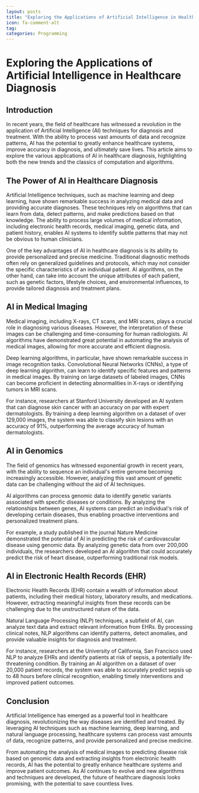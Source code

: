 ```yaml
---
layout: posts
title: "Exploring the Applications of Artificial Intelligence in Healthcare Diagnosis"
icon: fa-comment-alt
tag:      
categories: Programming
---
```



# Exploring the Applications of Artificial Intelligence in Healthcare Diagnosis

## Introduction

In recent years, the field of healthcare has witnessed a revolution in the application of Artificial Intelligence (AI) techniques for diagnosis and treatment. With the ability to process vast amounts of data and recognize patterns, AI has the potential to greatly enhance healthcare systems, improve accuracy in diagnosis, and ultimately save lives. This article aims to explore the various applications of AI in healthcare diagnosis, highlighting both the new trends and the classics of computation and algorithms.

## The Power of AI in Healthcare Diagnosis

Artificial Intelligence techniques, such as machine learning and deep learning, have shown remarkable success in analyzing medical data and providing accurate diagnoses. These techniques rely on algorithms that can learn from data, detect patterns, and make predictions based on that knowledge. The ability to process large volumes of medical information, including electronic health records, medical imaging, genetic data, and patient history, enables AI systems to identify subtle patterns that may not be obvious to human clinicians.

One of the key advantages of AI in healthcare diagnosis is its ability to provide personalized and precise medicine. Traditional diagnostic methods often rely on generalized guidelines and protocols, which may not consider the specific characteristics of an individual patient. AI algorithms, on the other hand, can take into account the unique attributes of each patient, such as genetic factors, lifestyle choices, and environmental influences, to provide tailored diagnosis and treatment plans.

## AI in Medical Imaging

Medical imaging, including X-rays, CT scans, and MRI scans, plays a crucial role in diagnosing various diseases. However, the interpretation of these images can be challenging and time-consuming for human radiologists. AI algorithms have demonstrated great potential in automating the analysis of medical images, allowing for more accurate and efficient diagnosis.

Deep learning algorithms, in particular, have shown remarkable success in image recognition tasks. Convolutional Neural Networks (CNNs), a type of deep learning algorithm, can learn to identify specific features and patterns in medical images. By training on large datasets of labeled images, CNNs can become proficient in detecting abnormalities in X-rays or identifying tumors in MRI scans.

For instance, researchers at Stanford University developed an AI system that can diagnose skin cancer with an accuracy on par with expert dermatologists. By training a deep learning algorithm on a dataset of over 129,000 images, the system was able to classify skin lesions with an accuracy of 91%, outperforming the average accuracy of human dermatologists.

## AI in Genomics

The field of genomics has witnessed exponential growth in recent years, with the ability to sequence an individual's entire genome becoming increasingly accessible. However, analyzing this vast amount of genetic data can be challenging without the aid of AI techniques.

AI algorithms can process genomic data to identify genetic variants associated with specific diseases or conditions. By analyzing the relationships between genes, AI systems can predict an individual's risk of developing certain diseases, thus enabling proactive interventions and personalized treatment plans.

For example, a study published in the journal Nature Medicine demonstrated the potential of AI in predicting the risk of cardiovascular disease using genomic data. By analyzing genetic data from over 200,000 individuals, the researchers developed an AI algorithm that could accurately predict the risk of heart disease, outperforming traditional risk models.

## AI in Electronic Health Records (EHR)

Electronic Health Records (EHR) contain a wealth of information about patients, including their medical history, laboratory results, and medications. However, extracting meaningful insights from these records can be challenging due to the unstructured nature of the data.

Natural Language Processing (NLP) techniques, a subfield of AI, can analyze text data and extract relevant information from EHRs. By processing clinical notes, NLP algorithms can identify patterns, detect anomalies, and provide valuable insights for diagnosis and treatment.

For instance, researchers at the University of California, San Francisco used NLP to analyze EHRs and identify patients at risk of sepsis, a potentially life-threatening condition. By training an AI algorithm on a dataset of over 20,000 patient records, the system was able to accurately predict sepsis up to 48 hours before clinical recognition, enabling timely interventions and improved patient outcomes.

## Conclusion

Artificial Intelligence has emerged as a powerful tool in healthcare diagnosis, revolutionizing the way diseases are identified and treated. By leveraging AI techniques such as machine learning, deep learning, and natural language processing, healthcare systems can process vast amounts of data, recognize patterns, and provide personalized and precise medicine.

From automating the analysis of medical images to predicting disease risk based on genomic data and extracting insights from electronic health records, AI has the potential to greatly enhance healthcare systems and improve patient outcomes. As AI continues to evolve and new algorithms and techniques are developed, the future of healthcare diagnosis looks promising, with the potential to save countless lives.